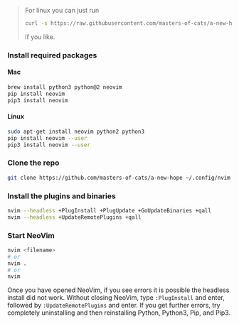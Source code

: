 > For linux you can just run
> ```bash
> curl -s https://raw.githubusercontent.com/masters-of-cats/a-new-hope/main/install.sh | bash -s
> ```
> if you like.

### Install required packages

#### Mac

```sh
brew install python3 python@2 neovim
pip install neovim
pip3 install neovim
```

#### Linux

```sh
sudo apt-get install neovim python2 python3
pip install neovim --user
pip3 install neovim --user
```

### Clone the repo

```sh
git clone https://github.com/masters-of-cats/a-new-hope ~/.config/nvim
```

### Install the plugins and binaries

```sh
nvim --headless +PlugInstall +PlugUpdate +GoUpdateBinaries +qall
nvim --headless +UpdateRemotePlugins +qall
```

### Start NeoVim

```sh
nvim <filename>
# or
nvim .
# or
nvim
```

Once you have opened NeoVim, if you see errors it is possible the headless install did not work.
Without closing NeoVim, type `:PlugInstall` and enter, followed by `:UpdateRemotePlugins` and enter.
If you get further errors, try completely uninstalling and then reinstalling Python, Python3, Pip, and Pip3.
